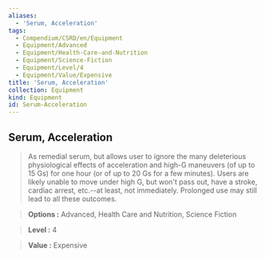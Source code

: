 ```yaml
---
aliases:
  - 'Serum, Acceleration'
tags:
  - Compendium/CSRD/en/Equipment
  - Equipment/Advanced
  - Equipment/Health-Care-and-Nutrition
  - Equipment/Science-Fiction
  - Equipment/Level/4
  - Equipment/Value/Expensive
title: 'Serum, Acceleration'
collection: Equipment
kind: Equipment
id: Serum-Acceleration
---
```

## Serum, Acceleration    
    
>As remedial serum, but allows user to ignore the many deleterious physiological effects of acceleration and high-G maneuvers (of up to 15 Gs) for one hour (or of up to 20 Gs for a few minutes). Users are likely unable to move under high G, but won't pass out, have a stroke, cardiac arrest, etc.--at least, not immediately. Prolonged use may still lead to all these outcomes.    
> **Options :** Advanced, Health Care and Nutrition, Science Fiction    
> **Level :** 4    
> **Value :** Expensive
